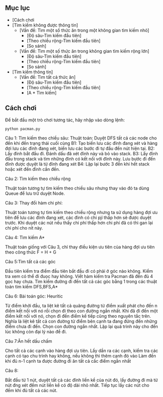 ## Mục lục
* [Cách chơi
* [Tìm kiếm không được thông tin]
    * [Vấn đề: Tìm một số thức ăn trong một không gian tìm kiếm nhỏ]
        * [Độ sâu-Tìm kiếm đầu tiên]
        * [Theo chiều rộng-Tìm kiếm đầu tiên]
        * [So sánh]
    * [Vấn đề: Tìm một số thức ăn trong không gian tìm kiếm rộng lớn]
        * [Độ sâu-Tìm kiếm đầu tiên]
        * [Theo chiều rộng-Tìm kiếm đầu tiên]
        * [So sánh]
* [Tìm kiếm thông tin]
    * [Vấn đề: Tìm tất cả thức ăn]
        * [Độ sâu-Tìm kiếm đầu tiên]
        * [Theo chiều rộng-Tìm kiếm đầu tiên]
        * [A * Tìm kiếm]
        

## Cách chơi
Để bắt đầu một trò chơi tương tác, hãy nhập vào dòng lệnh:

~~~~
python pacman.py
~~~~

Câu 1: Tìm kiếm theo chiều sâu: 
Thuật toán: Duyệt DFS tất cả các node cho đến khi đến trạng thái cuối cùng
B1: Tạo biến lưu các đỉnh đang xét và hàng đợi lưu các đỉnh đang xét, biến lưu các bước đi tự đầu đến nút hiện tại. 
B2: Lấy đỉnh bắt đầu đi. Đánh dấu đã xét đỉnh này và bỏ vào stack. 
B3: Lấy đỉnh đầu trong stack và tìm những đỉnh có kết nối với đỉnh này. Lưu bước đi đến đỉnh được duyệt là từ đỉnh đang xét 
B4: Lặp lại bước 3 đến khi hết stack hoặc xét đến đỉnh cần đến.

Câu 2: Tìm kiếm theo chiều rộng

Thuật toán tương tự tìm kiếm theo chiều sâu nhưng thay vào đó ta dùng Queue để lưu trữ duyệt Node.

Câu 3: Thay đổi hàm chi phí:

Thuật toán tương tự tìm kiếm theo chiều rộng nhưng ta sử dụng hàng đợi ưu tiên để lưu các đỉnh đang xét, các đỉnh có chi pjí thấp hơn sẽ được duyệt trước.
Khi duyệt các nút nếu thấy chi phí thấp hơn chi phí đã có thì gan lại chi phí cho nít này.

Câu 4: Tìm kiếm A*

Thuật toán giống với Câu 3, chỉ thay điều kiện ưu tiên của hàng đợi ưu tiên theo công thức F = H + G

Câu 5:Tìm tất cả các góc

Đầu tiên kiểm tra điểm đầu tiên bắt đầu đi có phải ở góc nào không.
Kiểm tra xem có thể đi đuọc hay không.
Viết hàm kiếm tra Pacman đã đến đủ 4 gọc hay chưa.
Tìm kiếm đường đi đến tất cả các góc bằng 1 trong các thuật toán tìm kiếm DFS,BFS,A*

Câu 6: Bài toán góc: Heurític

Từ điểm khởi đầu, ta liệt kê tất cả quãng đường từ điểm xuất phát cho đến n điểm kết nối với nó rồi chọn đi theo con đường ngắn nhất.
Khi đã đi đến một điểm kết nối với nó, chọn đi đến điểm kế tiếp cũng theo nguyên tắc trên. Nghĩa là liệt kê tất cả con đường từ điểm bên cạnh ta đang đứng đến những điểm chưa đi đến. Chọn con đường ngắn nhất.
Lặp lại quá trình này cho đến lúc không còn đại lý nào để đi.

Câu 7:Ăn hết dấu chấm

Cho tất cả các cạnh vào hàng đợi ưu tiên.
Lấy dần ra các cạnh, kiểm tra các cạnh có tạo chu trình hay không, nếu không thì thêm cạnh đó vào
Làm đến khi đủ n-1 cạnh ta được đường đi ăn tất cả cấc điểm ngắn nhất

Câu 8:

Bắt đầu từ 1 nút, duyệt tất cả các đỉnh liền kề của nút đó, lấy đường đi mà từ nút đng xét đếm nút liền kề có độ dài nhỏ nhất.
Tiếp tục lấy các nút cho đếm khi đủ tất cả các nút.
